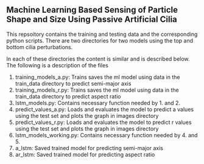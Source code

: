 ## Machine Learning Based Sensing of Particle Shape and Size Using Passive Artificial Cilia

This repsoitory contains the training and testing data and the corresponding python scripts.
There are two directories for two models using the top and bottom cilia perturbations.

In each of these directories the content is similar and is described below.
The following is a description of the files
1. training_models_a.py: Trains saves the ml model using data in the train_data directory to predict semi-major axis
2. training_models_r.py: Trains saves the ml model using data in the train_data directory to predict aspect ratio
3. lstm_models.py: Contains necessary function needed by 1. and 2.
4. predict_values_a.py: Loads and evaluates the model to predict a values using the test set and plots the graph in images directory
5. predict_values_r.py: Loads and evaluates the model to predict r values using the test set and plots the graph in images directory
6. lstm_models_working.py: Contains necessary function needed by 4. and 5.
7. a_lstm: Saved trained model for predicting semi-major axis
8. ar_lstm: Saved trained model for predicting aspect ratio
 
